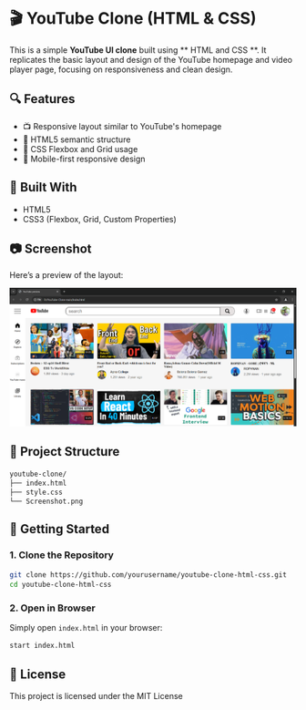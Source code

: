 
# 🎬 YouTube Clone (HTML & CSS)

This is a simple **YouTube UI clone** built using ** HTML and CSS **. It replicates the basic layout and design of the YouTube homepage and video player page, focusing on responsiveness and clean design.

## 🔍 Features

- 📺 Responsive layout similar to YouTube's homepage
- 🧱 HTML5 semantic structure
- 🎨 CSS Flexbox and Grid usage
- 📱 Mobile-first responsive design

## 🧱 Built With

- HTML5
- CSS3 (Flexbox, Grid, Custom Properties)

## 📷 Screenshot

Here’s a preview of the layout:

![YouTube Clone Preview](Screenshot.png) 

## 📁 Project Structure

```
youtube-clone/
├── index.html
├── style.css
└── Screenshot.png
```

## 🚀 Getting Started

### 1. Clone the Repository

```bash
git clone https://github.com/yourusername/youtube-clone-html-css.git
cd youtube-clone-html-css
```

### 2. Open in Browser

Simply open `index.html` in your browser:

```bash
start index.html
```

## 📄 License

This project is licensed under the MIT License 
